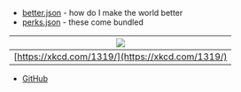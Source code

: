 * [better.json](better.json) - how do I make the world better
* [perks.json](perks.json) - these come bundled

|![](https://imgs.xkcd.com/comics/automation.png)|
|:--:|
|[https://xkcd.com/1319/](https://xkcd.com/1319/)|

* [GitHub](https://github.com/abitrolly)
